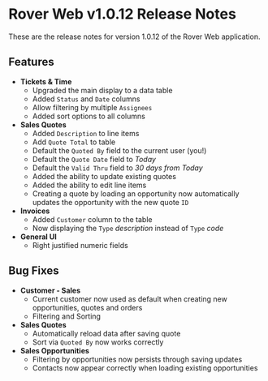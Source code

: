 # Rover Web v1.0.12 Release Notes

<badge text= "Version 1.0.12" vertical="middle" />

<PageHeader />

These are the release notes for version 1.0.12 of the Rover Web application.

## Features

- **Tickets & Time**
  - Upgraded the main display to a data table
  - Added `Status` and `Date` columns
  - Allow filtering by multiple `Assignees`
  - Added sort options to all columns
- **Sales Quotes**
  - Added `Description` to line items
  - Add `Quote Total` to table
  - Default the `Quoted By` field to the current user (you!)
  - Default the `Quote Date` field to _Today_
  - Default the `Valid Thru` field to _30 days from Today_
  - Added the ability to update existing quotes
  - Added the ability to edit line items
  - Creating a quote by loading an opportunity now automatically updates the opportunity with the new quote `ID`
- **Invoices**
  - Added `Customer` column to the table
  - Now displaying the `Type` _description_ instead of `Type` _code_
- **General UI**
  - Right justified numeric fields

## Bug Fixes

- **Customer - Sales**
  - Current customer now used as default when creating new opportunities, quotes and orders
  - Filtering and Sorting
- **Sales Quotes**
  - Automatically reload data after saving quote
  - Sort via `Quoted By` now works correctly
- **Sales Opportunities**
  - Filtering by opportunities now persists through saving updates
  - Contacts now appear correctly when loading existing opportunities

<PageFooter />
